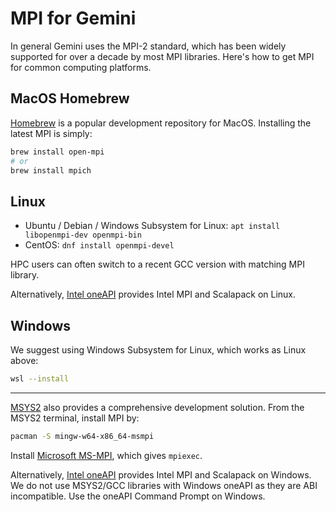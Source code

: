 # MPI for Gemini

In general Gemini uses the MPI-2 standard, which has been widely supported for over a decade by most MPI libraries.
Here's how to get MPI for common computing platforms.

## MacOS Homebrew

[Homebrew](https://brew.sh)
is a popular development repository for MacOS.
Installing the latest MPI is simply:

```sh
brew install open-mpi
# or
brew install mpich
```

## Linux

* Ubuntu / Debian / Windows Subsystem for Linux: `apt install libopenmpi-dev openmpi-bin`
* CentOS: `dnf install openmpi-devel`

HPC users can often switch to a recent GCC version with matching MPI library.

Alternatively, [Intel oneAPI](./Linux_intel_oneapi.md)
provides Intel MPI and Scalapack on Linux.

## Windows

We suggest using Windows Subsystem for Linux, which works as Linux above:

```sh
wsl --install
```

---

[MSYS2](https://www.scivision.dev/install-msys2-windows/)
also provides a comprehensive development solution.
From the MSYS2 terminal, install MPI by:

```sh
pacman -S mingw-w64-x86_64-msmpi
```

Install
[Microsoft MS-MPI](https://docs.microsoft.com/en-us/message-passing-interface/microsoft-mpi-release-notes),
which gives `mpiexec`.

Alternatively, [Intel oneAPI](./Windows_intel_oneapi.md)
provides Intel MPI and Scalapack on Windows.
We do not use MSYS2/GCC libraries with Windows oneAPI as they are ABI incompatible.
Use the oneAPI Command Prompt on Windows.
